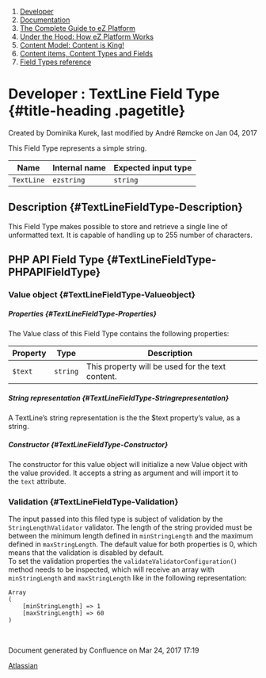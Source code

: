 1.  <span>[Developer](index.html)</span>
2.  <span>[Documentation](Documentation_31429504.html)</span>
3.  <span>[The Complete Guide to eZ
    Platform](The-Complete-Guide-to-eZ-Platform_31429526.html)</span>
4.  <span>[Under the Hood: How eZ Platform Works](31429659.html)</span>
5.  <span>[Content Model: Content is King!](31429709.html)</span>
6.  <span>[Content items, Content Types and
    Fields](31430275.html)</span>
7.  <span>[Field Types
    reference](Field-Types-reference_31430495.html)</span>

<span id="title-text"> Developer : TextLine Field Type </span> {#title-heading .pagetitle}
==============================================================

Created by <span class="author"> Dominika Kurek</span>, last modified by
<span class="editor"> André Rømcke</span> on Jan 04, 2017

This Field Type represents a simple string.

| Name       | Internal name | Expected input type |
|------------|---------------|---------------------|
| `TextLine` | `ezstring`    | `string`            |

Description {#TextLineFieldType-Description}
-----------

This Field Type makes possible to store and retrieve a single line of
unformatted text. It is capable of handling up to 255 number of
characters.

PHP API Field Type {#TextLineFieldType-PHPAPIFieldType}
------------------

### Value object {#TextLineFieldType-Valueobject}

##### Properties {#TextLineFieldType-Properties}

The Value class of this Field Type contains the following properties:

| Property | Type     | Description                                      |
|----------|----------|--------------------------------------------------|
| `$text`  | `string` | This property will be used for the text content. |

##### String representation {#TextLineFieldType-Stringrepresentation}

A TextLine’s string representation is the the $text property’s value, as
a string.

##### Constructor {#TextLineFieldType-Constructor}

The constructor for this value object will initialize a new Value object
with the value provided. It accepts a string as argument and will import
it to the `text` attribute.

### Validation {#TextLineFieldType-Validation}

The input passed into this filed type is subject of validation by the
`StringLengthValidator` validator. The length of the string provided
must be between the minimum length defined in `minStringLength` and the
maximum defined in `maxStringLength`. The default value for both
properties is 0, which means that the validation is disabled by
default.  
To set the validation properties the `validateValidatorConfiguration()`
method needs to be inspected, which will receive an array with
`minStringLength` and `maxStringLength` like in the following
representation:

    Array
    (
        [minStringLength] => 1
        [maxStringLength] => 60
    )

 

Document generated by Confluence on Mar 24, 2017 17:19

[Atlassian](http://www.atlassian.com/)


